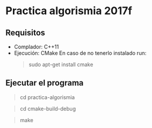 # Practica algorismia 2017f

## Requisitos

- Complador: C++11
- Ejecución: CMake
  En caso de no tenerlo instalado run:
  > sudo apt-get install cmake

## Ejecutar el programa

> cd practica-algorismia

> cd cmake-build-debug

> make

